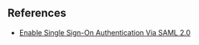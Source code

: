 ## References
- [Enable Single Sign-On Authentication Via SAML 2.0](https://help.salesforce.com/articleView?id=mc_overview_single_sign_on_authentication_via_saml_2.htm&type=5)
 
